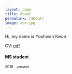 ```yaml
---
layout: page
title: About
permalink: /about/
image: abc.jpg
---
```


Hi, my name is Yoohwan Kwon. 

CV: [pdf](../pdf/Yoohwan_CV.pdf)

#### MS student
<small>2019 - presnet</small>


